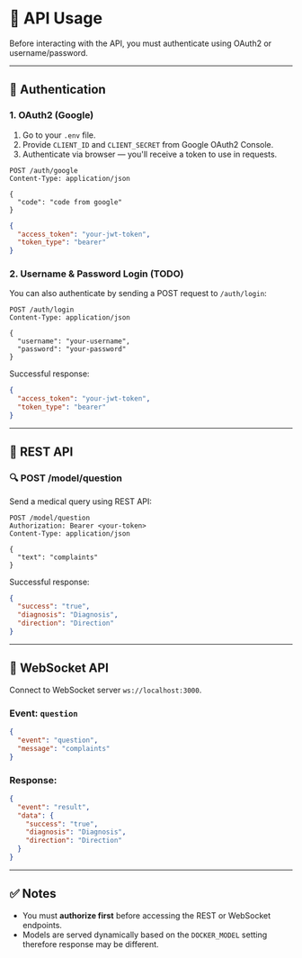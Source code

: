 # 🔌 API Usage

Before interacting with the API, you must authenticate using OAuth2 or username/password.

---

## 🔐 Authentication

### 1. OAuth2 (Google)

1. Go to your `.env` file.
2. Provide `CLIENT_ID` and `CLIENT_SECRET` from Google OAuth2 Console.
3. Authenticate via browser — you'll receive a token to use in requests.

```http
POST /auth/google
Content-Type: application/json

{
  "code": "code from google"
}
```
```json
{
  "access_token": "your-jwt-token",
  "token_type": "bearer"
}
```

### 2. Username & Password Login (TODO)

You can also authenticate by sending a POST request to `/auth/login`:

```http
POST /auth/login
Content-Type: application/json

{
  "username": "your-username",
  "password": "your-password"
}
```

Successful response:

```json
{
  "access_token": "your-jwt-token",
  "token_type": "bearer"
}
```

---

## 📡 REST API

### 🔍 POST /model/question

Send a medical query using REST API:

```http
POST /model/question
Authorization: Bearer <your-token>
Content-Type: application/json

{
  "text": "complaints"
}
```

Successful response:

```json
{
  "success": "true",
  "diagnosis": "Diagnosis",
  "direction": "Direction"
}
```

---

## 🔌 WebSocket API

Connect to WebSocket server `ws://localhost:3000`.

### Event: `question`

```json
{
  "event": "question",
  "message": "complaints"
}
```

### Response:

```json
{
  "event": "result",
  "data": {
    "success": "true",
    "diagnosis": "Diagnosis",
    "direction": "Direction"
  }
}
```

---

## ✅ Notes

- You must **authorize first** before accessing the REST or WebSocket endpoints.
- Models are served dynamically based on the `DOCKER_MODEL` setting therefore response may be different.
